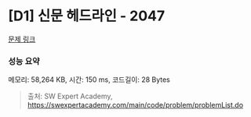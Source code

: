 # [D1] 신문 헤드라인 - 2047 

[문제 링크](https://swexpertacademy.com/main/code/problem/problemDetail.do?contestProbId=AV5QKsLaAy0DFAUq) 

### 성능 요약

메모리: 58,264 KB, 시간: 150 ms, 코드길이: 28 Bytes



> 출처: SW Expert Academy, https://swexpertacademy.com/main/code/problem/problemList.do